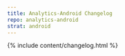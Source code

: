 ```yaml
---
title: Analytics-Android Changelog
repo: analytics-android
strat: android
---
```

{% include content/changelog.html %}